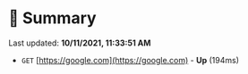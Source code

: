 # 📖 Summary
Last updated: **10/11/2021, 11:33:51 AM**

- `GET` [https://google.com](https://google.com) - **Up** (194ms)
